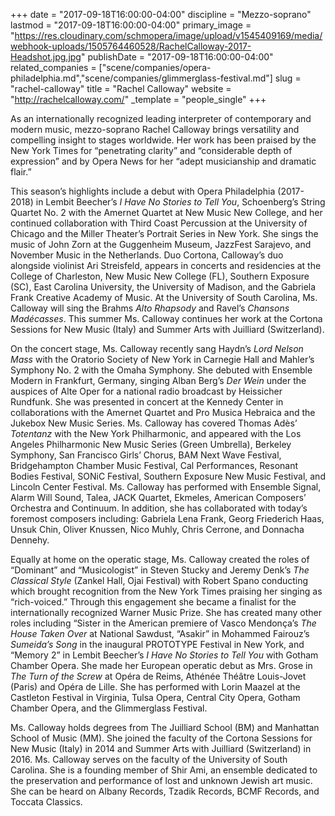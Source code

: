 +++
date = "2017-09-18T16:00:00-04:00"
discipline = "Mezzo-soprano"
lastmod = "2017-09-18T16:00:00-04:00"
primary_image = "https://res.cloudinary.com/schmopera/image/upload/v1545409169/media/webhook-uploads/1505764460528/RachelCalloway-2017-Headshot.jpg.jpg"
publishDate = "2017-09-18T16:00:00-04:00"
related_companies = ["scene/companies/opera-philadelphia.md","scene/companies/glimmerglass-festival.md"]
slug = "rachel-calloway"
title = "Rachel Calloway"
website = "http://rachelcalloway.com/"
_template = "people_single"
+++

As an internationally recognized leading interpreter of contemporary and modern music, mezzo-soprano Rachel Calloway brings versatility and compelling insight to stages worldwide. Her work has been praised by the New York Times for “penetrating clarity” and “considerable depth of expression” and by Opera News for her “adept musicianship and dramatic flair.”

This season’s highlights include a debut with Opera Philadelphia (2017-2018) in Lembit Beecher’s *I Have No Stories to Tell You*, Schoenberg’s String Quartet No. 2 with the Amernet Quartet at New Music New College, and her continued collaboration with Third Coast Percussion at the University of Chicago and the Miller Theater’s Portrait Series in New York. She sings the music of John Zorn at the Guggenheim Museum, JazzFest Sarajevo, and November Music in the Netherlands. Duo Cortona, Calloway’s duo alongside violinist Ari Streisfeld, appears in concerts and residencies at the College of Charleston, New Music New College (FL), Southern Exposure (SC), East Carolina University, the University of Madison,
and the Gabriela Frank Creative Academy of Music. At the University of South Carolina, Ms. Calloway will sing the Brahms *Alto Rhapsody* and Ravel’s *Chansons Madécasses*. This summer Ms. Calloway continues her work at the Cortona Sessions for New Music (Italy) and Summer Arts with Juilliard (Switzerland).

On the concert stage, Ms. Calloway recently sang Haydn’s *Lord Nelson Mass* with the Oratorio Society of New York in Carnegie Hall and Mahler’s Symphony No. 2 with the Omaha Symphony. She debuted with Ensemble Modern in Frankfurt, Germany, singing Alban Berg’s *Der Wein* under the auspices of Alte Oper for a national radio broadcast by Heissicher Rundfunk. She was presented in concert at the Kennedy Center in collaborations with the Amernet Quartet and Pro Musica Hebraica and the Jukebox New Music Series. Ms. Calloway has covered Thomas Adès’ *Totentanz* with the New York Philharmonic, and appeared with the Los Angeles Philharmonic New Music Series (Green Umbrella), Berkeley Symphony, San Francisco Girls’ Chorus, BAM Next Wave Festival, Bridgehampton Chamber Music Festival, Cal Performances, Resonant Bodies Festival, SONiC Festival, Southern Exposure New Music Festival, and Lincoln Center Festival. Ms. Calloway has performed with Ensemble Signal, Alarm Will Sound, Talea,
JACK Quartet, Ekmeles, American Composers’ Orchestra and Continuum. In addition, she has
collaborated with today’s foremost composers including: Gabriela Lena Frank, Georg Friederich Haas, Unsuk Chin, Oliver Knussen, Nico Muhly, Chris Cerrone, and Donnacha Dennehy.

Equally at home on the operatic stage, Ms. Calloway created the roles of “Dominant” and “Musicologist” in Steven Stucky and Jeremy Denk’s *The Classical Style* (Zankel Hall, Ojai Festival) with Robert Spano conducting which brought recognition from the New York Times praising her singing as “rich-voiced.” Through this engagement she became a finalist for the internationally recognized Warner Music Prize. She has created many other roles including “Sister in the American premiere of Vasco Mendonça’s *The House Taken Over* at National Sawdust, “Asakir” in Mohammed Fairouz’s *Sumeida’s Song* in the inaugural PROTOTYPE Festival in New York, and “Memory 2” in Lembit Beecher’s *I Have No Stories to Tell You* with Gotham Chamber Opera. She made her European operatic debut as Mrs. Grose in *The Turn of the Screw* at Opéra de Reims, Athénée Théâtre Louis-Jovet (Paris) and Opéra de Lille. She has performed with Lorin Maazel at the Castleton Festival in Virginia, Tulsa Opera, Central City Opera,
Gotham Chamber Opera, and the Glimmerglass Festival.

Ms. Calloway holds degrees from The Juilliard School (BM) and Manhattan School of Music (MM). She joined the faculty of the Cortona Sessions for New Music (Italy) in 2014 and Summer Arts with Juilliard (Switzerland) in 2016. Ms. Calloway serves on the faculty of the University of South Carolina. She is a founding member of Shir Ami, an ensemble dedicated to the preservation and performance of lost and unknown Jewish art music. She can be heard on Albany Records, Tzadik Records, BCMF Records, and Toccata Classics.
